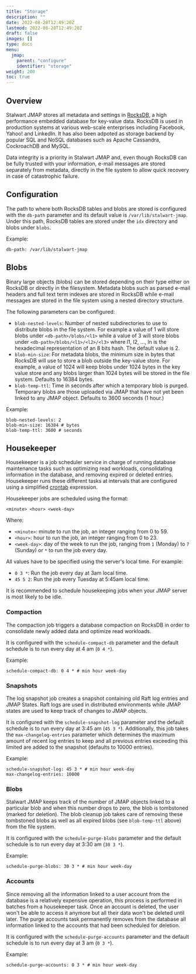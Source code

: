 ```yaml
---
title: "Storage"
description: ""
date: 2022-08-28T12:49:20Z
lastmod: 2022-08-28T12:49:20Z
draft: false
images: []
type: docs
menu:
  jmap:
    parent: "configure"
    identifier: "storage"
weight: 200
toc: true
---
```


## Overview

Stalwart JMAP stores all metadata and settings in [RocksDB](http://rocksdb.org/), a high performance embedded database 
for key-value data. RocksDB is used in production systems at various web-scale enterprises including Facebook, Yahoo! and LinkedIn.
It has also been adpoted as storage backend by popular SQL and NoSQL databases such as Apache Cassandra, CockroachDB and MySQL.

Data integrity is a priority in Stalwart JMAP and, even though RocksDB can be fully trusted with your information, e-mail messages are 
stored separately from metadata, directly in the file system to allow quick recovery in case of catastrophic failure.

## Configuration

The path to where both RocksDB tables and blobs are stored is configured with the ``db-path`` parameter and its default
value is ``/var/lib/stalwart-jmap``. Under this path, RocksDB tables are stored under the ``idx`` directory and blobs
under ``blobs``.

Example:

```
db-path: /var/lib/stalwart-jmap
```

## Blobs

Binary large objects (blobs) can be stored depending on their type either on RocksDB or directly in the filesystem.
Metadata blobs such as parsed e-mail headers and full text term indexes are stored in RocksDB while e-mail messages
are stored in the file system using a nested directory structure.

The following parameters can be configured:

- ``blob-nested-levels``: Number of nested subdirectories to use to distribute blobs in the file system. For example a value of 1 will store blobs under ``<db-path>/blobs/<l1>`` while a value of 3 will store blobs under ``<db-path>/blobs/<l1>/<l2>/<l3>`` where l1, l2, ..., ln is the hexadecimal representation of an 8 bits hash. The default value is 2.
- ``blob-min-size``: For metadata blobs, the minimum size in bytes that RocksDB will use to store a blob outside the key-value store. For example, a value of 1024 will keep blobs under 1024 bytes in the key value store and any blobs larger than 1024 bytes will be stored in the file system. Defaults to 16384 bytes.
- ``blob-temp-ttl``: Time in seconds after which a temporary blob is purged. Temporary blobs are those uploaded via JMAP that have not yet been linked to any JMAP object. Defaults to 3600 seconds (1 hour.)

Example:

```
blob-nested-levels: 2
blob-min-size: 16384 # bytes
blob-temp-ttl: 3600 # seconds
```

## Housekeeper

Housekeeper is a job scheduler service in charge of running database maintenance tasks such as optimizing read workloads, consolidating 
information in the database, and removing expired or deleted entries. Housekeeper runs these different
tasks at intervals that are configured using a simplified [crontab](https://en.wikipedia.org/wiki/Cron) expression.

Housekeeper jobs are scheduled using the format:

``
<minute> <hour> <week-day>
``

Where:

- ``<minute>``: minute to run the job, an integer ranging from 0 to 59.
- ``<hour>``: hour to run the job, an integer ranging from 0 to 23.
- ``<week-day>``: day of the week to run the job, ranging from ``1`` (Monday) to ``7`` (Sunday) or ``*`` to run the job every day. 

All values have to be specified using the server's local time. For example:

- ``0 3 *``: Run the job every day at 3am local time.
- ``45 5 2``: Run the job every Tuesday at 5:45am local time.

It is recommended to schedule housekeeping jobs when your JMAP server is most likely to be idle.

### Compaction

The compaction job triggers a database compaction on RocksDB in order to consolidate newly added data and optimize
read workloads.

It is configured with the ``schedule-compact-db`` parameter and the default schedule is to run every day at 4 am (``0 4 *``). 

Example:

```
schedule-compact-db: 0 4 * # min hour week-day
```

### Snapshots

The log snapshot job creates a snapshot containing old Raft log entries and JMAP States. Raft logs are used in distributed environments while JMAP states are
used to keep track of changes to JMAP objects.

It is configured with the ``schedule-snapshot-log`` parameter and the default schedule is to run every day at 3:45 am (``45 3 *``). 
Additionally, this job takes the ``max-changelog-entries`` parameter which determines the maximum amount of recent log entries to
keep and all previous entries exceeding this limited are added to the snapshot (defaults to 10000 entries).

Example:

```
schedule-snapshot-log: 45 3 * # min hour week-day
max-changelog-entries: 10000
```

### Blobs

Stalwart JMAP keeps track of the number of JMAP objects linked to a particular blob and when this number drops to zero, 
the blob is tombstoned (marked for deletion). The blob cleanup job takes care of removing these tombstoned blobs as well as
all expired blobs (see ``blob-temp-ttl`` above) from the file system. 

It is configured with the ``schedule-purge-blobs`` parameter and the default schedule is to run every day at 3:30 am (``30 3 *``). 

Example:

```
schedule-purge-blobs: 30 3 * # min hour week-day
```

### Accounts

Since removing all the information linked to a user account from the database is a relatively expensive operation, this
process is performed in batches from a housekeeper task. Once an account is deleted, the user won't be able to access it
anymore but all their data won't be deleted until later. The purge accounts task permanently removes from the database all information
linked to the accounts that had been scheduled for deletion.

It is configured with the ``schedule-purge-accounts`` parameter and the default schedule is to run every day at 3 am (``0 3 *``). 

Example:

```
schedule-purge-accounts: 0 3 * # min hour week-day
```

